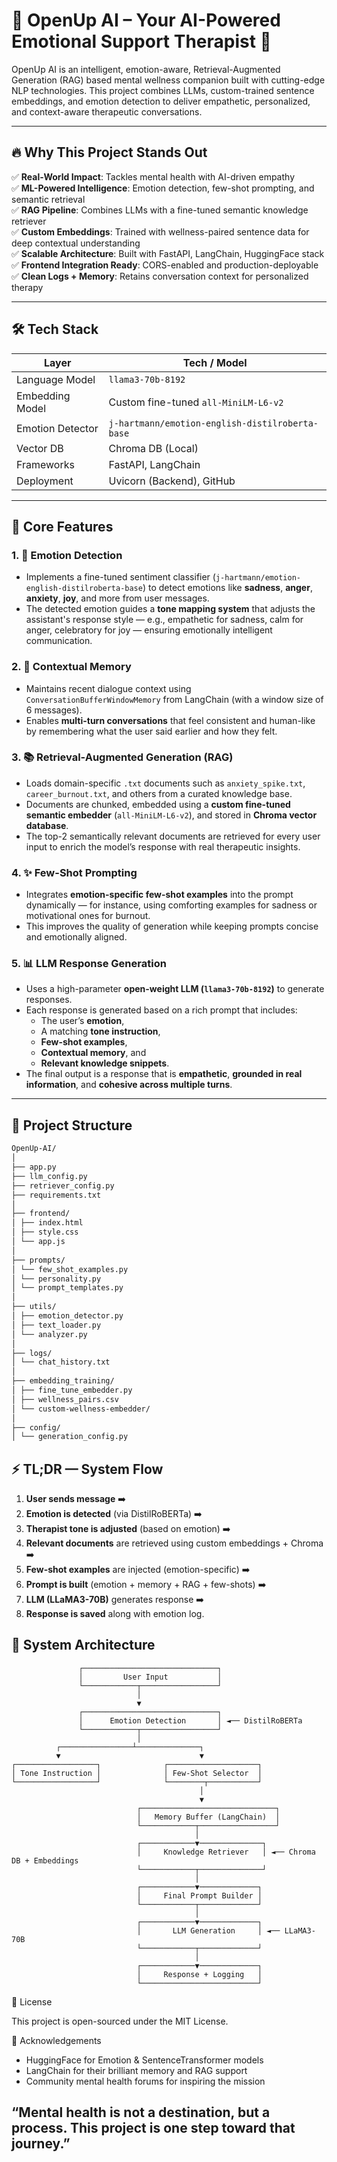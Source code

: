 # 🧠 OpenUp AI – Your AI-Powered Emotional Support Therapist 💬

OpenUp AI is an intelligent, emotion-aware, Retrieval-Augmented Generation (RAG) based mental wellness companion built with cutting-edge NLP technologies. This project combines LLMs, custom-trained sentence embeddings, and emotion detection to deliver empathetic, personalized, and context-aware therapeutic conversations.

---

## 🔥 Why This Project Stands Out

✅ **Real-World Impact**: Tackles mental health with AI-driven empathy  
✅ **ML-Powered Intelligence**: Emotion detection, few-shot prompting, and semantic retrieval  
✅ **RAG Pipeline**: Combines LLMs with a fine-tuned semantic knowledge retriever  
✅ **Custom Embeddings**: Trained with wellness-paired sentence data for deep contextual understanding  
✅ **Scalable Architecture**: Built with FastAPI, LangChain, HuggingFace stack  
✅ **Frontend Integration Ready**: CORS-enabled and production-deployable  
✅ **Clean Logs + Memory**: Retains conversation context for personalized therapy  

---

## 🛠️ Tech Stack

| Layer              | Tech / Model                                     |
|-------------------|--------------------------------------------------|
| Language Model     | `llama3-70b-8192`                                |
| Embedding Model    | Custom fine-tuned `all-MiniLM-L6-v2`             |
| Emotion Detector   | `j-hartmann/emotion-english-distilroberta-base` |
| Vector DB          | Chroma DB (Local)                                |
| Frameworks         | FastAPI, LangChain                               |
| Deployment         | Uvicorn (Backend), GitHub                        |

---

## 🧠 Core Features

### 1. 🎯 Emotion Detection  
- Implements a fine-tuned sentiment classifier (`j-hartmann/emotion-english-distilroberta-base`) to detect emotions like **sadness**, **anger**, **anxiety**, **joy**, and more from user messages.  
- The detected emotion guides a **tone mapping system** that adjusts the assistant's response style — e.g., empathetic for sadness, calm for anger, celebratory for joy — ensuring emotionally intelligent communication.

### 2. 🔁 Contextual Memory  
- Maintains recent dialogue context using `ConversationBufferWindowMemory` from LangChain (with a window size of 6 messages).  
- Enables **multi-turn conversations** that feel consistent and human-like by remembering what the user said earlier and how they felt.

### 3. 📚 Retrieval-Augmented Generation (RAG)  
- Loads domain-specific `.txt` documents such as `anxiety_spike.txt`, `career_burnout.txt`, and others from a curated knowledge base.  
- Documents are chunked, embedded using a **custom fine-tuned semantic embedder** (`all-MiniLM-L6-v2`), and stored in **Chroma vector database**.  
- The top-2 semantically relevant documents are retrieved for every user input to enrich the model’s response with real therapeutic insights.

### 4. ✨ Few-Shot Prompting  
- Integrates **emotion-specific few-shot examples** into the prompt dynamically — for instance, using comforting examples for sadness or motivational ones for burnout.  
- This improves the quality of generation while keeping prompts concise and emotionally aligned.

### 5. 📊 LLM Response Generation  
- Uses a high-parameter **open-weight LLM (`llama3-70b-8192`)** to generate responses.  
- Each response is generated based on a rich prompt that includes:  
  - The user’s **emotion**,  
  - A matching **tone instruction**,  
  - **Few-shot examples**,  
  - **Contextual memory**, and  
  - **Relevant knowledge snippets**.  
- The final output is a response that is **empathetic**, **grounded in real information**, and **cohesive across multiple turns**.

---

## 📁 Project Structure
```bash
OpenUp-AI/
│
├── app.py 
├── llm_config.py 
├── retriever_config.py 
├── requirements.txt 
│
├── frontend/
│ ├── index.html 
│ ├── style.css 
│ └── app.js 
│
├── prompts/
│ └── few_shot_examples.py 
│ └── personality.py
│ └── prompt_templates.py
│
├── utils/
│ ├── emotion_detector.py 
│ ├── text_loader.py 
│ └── analyzer.py 
│
├── logs/
│ └── chat_history.txt 
│
├── embedding_training/
│ ├── fine_tune_embedder.py 
│ ├── wellness_pairs.csv 
│ └── custom-wellness-embedder/ 
│
├── config/
│ └── generation_config.py
```

## ⚡ TL;DR — System Flow

1. **User sends message** ➡️
2. **Emotion is detected** (via DistilRoBERTa) ➡️
3. **Therapist tone is adjusted** (based on emotion) ➡️
4. **Relevant documents** are retrieved using custom embeddings + Chroma ➡️
5. **Few-shot examples** are injected (emotion-specific) ➡️
6. **Prompt is built** (emotion + memory + RAG + few-shots) ➡️
7. **LLM (LLaMA3-70B)** generates response ➡️
8. **Response is saved** along with emotion log.

## 🧩 System Architecture

                   ┌──────────────────────────────┐
                   │         User Input           │
                   └────────────┬─────────────────┘
                                │
                                ▼
                   ┌──────────────────────────────┐
                   │      Emotion Detection       │ ◄── DistilRoBERTa
                   └────────────┬─────────────────┘
                                │
              ┌────────────────┴──────────────┐
              ▼                               ▼
    ┌──────────────────┐              ┌────────────────────┐
    │ Tone Instruction │              │ Few-Shot Selector  │
    └──────────────────┘              └────────┬───────────┘
                                              │
                                              ▼
                                ┌──────────────────────────────┐
                                │   Memory Buffer (LangChain)  │
                                └────────────┬─────────────────┘
                                             │
                                ┌────────────▼──────────────┐
                                │     Knowledge Retriever   │ ◄── Chroma DB + Embeddings
                                └────────────┬──────────────┘
                                             │
                                ┌────────────▼─────────────┐
                                │     Final Prompt Builder │
                                └────────────┬─────────────┘
                                             │
                                ┌────────────▼─────────────┐
                                │       LLM Generation     │ ◄── LLaMA3-70B
                                └────────────┬─────────────┘
                                             │
                                ┌────────────▼─────────────┐
                                │     Response + Logging   │
                                └──────────────────────────┘

📜 License

This project is open-sourced under the MIT License.

🙏 Acknowledgements
- HuggingFace for Emotion & SentenceTransformer models
- LangChain for their brilliant memory and RAG support
- Community mental health forums for inspiring the mission

## “Mental health is not a destination, but a process. This project is one step toward that journey.”
